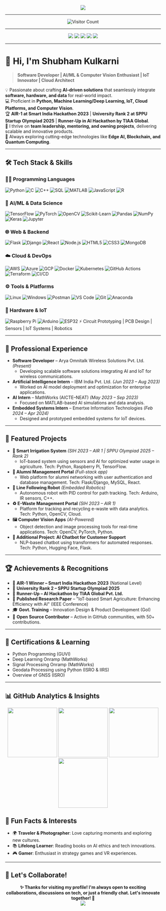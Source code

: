 <!-- Animated Intro -->
<div align="center">
    <img src="https://readme-typing-svg.demolab.com?font=Fira+Code&size=32&pause=1000&color=00BFFF&center=true&vCenter=true&width=900&lines=Hello%2C+I'm+Shubham+Kulkarni!;Software+Developer+%7C+AI%2FML+Enthusiast;Python+%7C+Computer+Vision+%7C+Data+Science;IoT+%7C+Embedded+Systems+%7C+Cloud+Computing;Open+Source+Contributor+%7C+Hackathon+Winner;Innovator+in+Tech+%7C+Problem+Solver"/>
</div>

---

<!-- Visitor Counter -->
<div align="center">
    <img src="https://profile-counter.glitch.me/kulkarnishub377/count.svg" alt="Visitor Count" />
</div>

---

<!-- Quick Contact -->
<div align="center">
    <a href="mailto:kulkarnishub377@gmail.com"><img src="https://img.shields.io/badge/Email-kulkarnishub377%40gmail.com-D14836?style=for-the-badge&logo=gmail&logoColor=white"/></a>
    <a href="tel:+918308003684"><img src="https://img.shields.io/badge/Phone-8308003684-brightgreen?style=for-the-badge&logo=whatsapp&logoColor=white"/></a>
    <a href="https://www.linkedin.com/in/shubhkulk21/"><img src="https://img.shields.io/badge/LinkedIn-Connect-0A66C2?style=for-the-badge&logo=linkedin&logoColor=white"/></a>
    <a href="https://github.com/kulkarnishub377"><img src="https://img.shields.io/badge/GitHub-Profile-181717?style=for-the-badge&logo=github&logoColor=white"/></a>
    <a href="https://kulkarnishub377.github.io/sk/"><img src="https://img.shields.io/badge/Portfolio-Visit-FF69B4?style=for-the-badge&logo=google-chrome&logoColor=white"/></a>
</div>

---

# 👋 Hi, I'm Shubham Kulkarni  

> **Software Developer | AI/ML & Computer Vision Enthusiast | IoT Innovator | Cloud Architect**

💡 Passionate about crafting **AI-driven solutions** that seamlessly integrate **software, hardware, and data** for real-world impact.  
💻 Proficient in **Python, Machine Learning/Deep Learning, IoT, Cloud Platforms, and Computer Vision**.  
🏆 **AIR-1 at Smart India Hackathon 2023** | **University Rank 2 at SPPU Startup Olympiad 2025** | **Runner-Up in AI Hackathon by TIAA Global**.  
🚀 I thrive on **team leadership, mentoring, and owning projects**, delivering scalable and innovative products.  
🌟 Always exploring cutting-edge technologies like **Edge AI, Blockchain, and Quantum Computing**.  

---

## 🛠️ Tech Stack & Skills  

### 👨‍💻 Programming Languages  
![Python](https://img.shields.io/badge/Python-3776AB?style=flat&logo=python&logoColor=white) ![C](https://img.shields.io/badge/C-00599C?style=flat&logo=c&logoColor=white) ![C++](https://img.shields.io/badge/C++-00599C?style=flat&logo=c%2B%2B&logoColor=white) ![SQL](https://img.shields.io/badge/SQL-4479A1?style=flat&logo=postgresql&logoColor=white) ![MATLAB](https://img.shields.io/badge/MATLAB-FF8000?style=flat&logo=mathworks&logoColor=white) ![JavaScript](https://img.shields.io/badge/JavaScript-F7DF1E?style=flat&logo=javascript&logoColor=black) ![R](https://img.shields.io/badge/R-276DC3?style=flat&logo=r&logoColor=white)  

### 🤖 AI/ML & Data Science  
![TensorFlow](https://img.shields.io/badge/TensorFlow-FF6F00?style=flat&logo=tensorflow&logoColor=white) ![PyTorch](https://img.shields.io/badge/PyTorch-EE4C2C?style=flat&logo=pytorch&logoColor=white) ![OpenCV](https://img.shields.io/badge/OpenCV-5C3EE8?style=flat&logo=opencv&logoColor=white) ![Scikit-Learn](https://img.shields.io/badge/Scikit--Learn-F7931E?style=flat&logo=scikit-learn&logoColor=white) ![Pandas](https://img.shields.io/badge/Pandas-150458?style=flat&logo=pandas&logoColor=white) ![NumPy](https://img.shields.io/badge/Numpy-013243?style=flat&logo=numpy&logoColor=white) ![Keras](https://img.shields.io/badge/Keras-D00000?style=flat&logo=keras&logoColor=white) ![Jupyter](https://img.shields.io/badge/Jupyter-F37626?style=flat&logo=jupyter&logoColor=white)  

### 🌐 Web & Backend  
![Flask](https://img.shields.io/badge/Flask-000000?style=flat&logo=flask&logoColor=white) ![Django](https://img.shields.io/badge/Django-092E20?style=flat&logo=django&logoColor=white) ![React](https://img.shields.io/badge/React-61DAFB?style=flat&logo=react&logoColor=black) ![Node.js](https://img.shields.io/badge/Node.js-339933?style=flat&logo=node.js&logoColor=white) ![HTML5](https://img.shields.io/badge/HTML5-E34F26?style=flat&logo=html5&logoColor=white) ![CSS3](https://img.shields.io/badge/CSS3-1572B6?style=flat&logo=css3&logoColor=white) ![MongoDB](https://img.shields.io/badge/MongoDB-47A248?style=flat&logo=mongodb&logoColor=white)  

### ☁️ Cloud & DevOps  
![AWS](https://img.shields.io/badge/AWS-232F3E?style=flat&logo=amazon-aws&logoColor=white) ![Azure](https://img.shields.io/badge/Azure-0078D4?style=flat&logo=microsoft-azure&logoColor=white) ![GCP](https://img.shields.io/badge/GCP-4285F4?style=flat&logo=google-cloud&logoColor=white) ![Docker](https://img.shields.io/badge/Docker-2496ED?style=flat&logo=docker&logoColor=white) ![Kubernetes](https://img.shields.io/badge/Kubernetes-326CE5?style=flat&logo=kubernetes&logoColor=white) ![GitHub Actions](https://img.shields.io/badge/GitHub_Actions-2088FF?style=flat&logo=github-actions&logoColor=white) ![Terraform](https://img.shields.io/badge/Terraform-623CE4?style=flat&logo=terraform&logoColor=white) ![CI/CD](https://img.shields.io/badge/CI%2FCD-Practices-yellow?style=flat)  

### ⚙️ Tools & Platforms  
![Linux](https://img.shields.io/badge/Linux-FCC624?style=flat&logo=linux&logoColor=black) ![Windows](https://img.shields.io/badge/Windows-0078D6?style=flat&logo=windows&logoColor=white) ![Postman](https://img.shields.io/badge/Postman-FF6C37?style=flat&logo=postman&logoColor=white) ![VS Code](https://img.shields.io/badge/VS_Code-007ACC?style=flat&logo=visual-studio-code&logoColor=white) ![Git](https://img.shields.io/badge/Git-F05032?style=flat&logo=git&logoColor=white) ![Anaconda](https://img.shields.io/badge/Anaconda-44A833?style=flat&logo=anaconda&logoColor=white)  

### 🔧 Hardware & IoT  
![Raspberry Pi](https://img.shields.io/badge/Raspberry%20Pi-C51A4A?style=flat&logo=raspberry-pi&logoColor=white) ![Arduino](https://img.shields.io/badge/Arduino-00979D?style=flat&logo=arduino&logoColor=white) ![ESP32](https://img.shields.io/badge/ESP32-000000?style=flat&logo=espressif&logoColor=white) ⚡ Circuit Prototyping | PCB Design | Sensors | IoT Systems | Robotics  

---

## 💼 Professional Experience  

- **Software Developer** – Arya Omnitalk Wireless Solutions Pvt. Ltd. *(Present)*  
    - Developing scalable software solutions integrating AI and IoT for wireless communications.  
- **Artificial Intelligence Intern** – IBM India Pvt. Ltd. *(Jun 2023 – Aug 2023)*  
    - Worked on AI model deployment and optimization for enterprise applications.  
- **AI Intern** – MathWorks (AICTE–NEAT) *(May 2023 – Sep 2023)*  
    - Focused on MATLAB-based AI simulations and data analysis.  
- **Embedded Systems Intern** – Emertxe Information Technologies *(Feb 2024 – Apr 2024)*  
    - Designed and prototyped embedded systems for IoT devices.  

---

## 🚀 Featured Projects  

- **🌱 Smart Irrigation System** *(SIH 2023 – AIR 1 | SPPU Olympiad 2025 – Rank 2)*  
    - IoT-based system using sensors and AI for optimized water usage in agriculture. Tech: Python, Raspberry Pi, TensorFlow.  
- **👥 Alumni Management Portal** *(Full-stack app)*  
    - Web platform for alumni networking with user authentication and database management. Tech: Flask/Django, MySQL, React.  
- **🤖 Line Following Robot** *(Embedded Robotics)*  
    - Autonomous robot with PID control for path tracking. Tech: Arduino, IR sensors, C++.  
- **♻️ E-Waste Management Portal** *(SIH 2023 – AIR 1)*  
    - Platform for tracking and recycling e-waste with data analytics. Tech: Python, OpenCV, Cloud.  
- **🖼️ Computer Vision Apps** *(AI-Powered)*  
    - Object detection and image processing tools for real-time applications. Tech: OpenCV, PyTorch, Python.  
- **🚀 Additional Project: AI Chatbot for Customer Support**  
    - NLP-based chatbot using transformers for automated responses. Tech: Python, Hugging Face, Flask.  

---

## 🏆 Achievements & Recognitions  

- 🥇 **AIR-1 Winner – Smart India Hackathon 2023** (National Level)  
- 🥈 **University Rank 2 – SPPU Startup Olympiad 2025**  
- 🏅 **Runner-Up – AI Hackathon by TIAA Global Pvt. Ltd.**  
- 📄 **Published Research Paper** – "IoT-based Smart Agriculture: Enhancing Efficiency with AI" (IEEE Conference)  
- 🎓 **Govt. Training** – Innovation Design & Product Development (GoI)  
- 🌟 **Open Source Contributor** – Active in GitHub communities, with 50+ contributions.  

---

## 📜 Certifications & Learning  

- Python Programming (GUVI)  
- Deep Learning Onramp (MathWorks)  
- Signal Processing Onramp (MathWorks)  
- Geodata Processing using Python (ISRO & IIRS)  
- Overview of GNSS (ISRO)  

---

## 📊 GitHub Analytics & Insights  

<div align="center">
    <img src="https://github-readme-stats.vercel.app/api?username=kulkarnishub377&show_icons=true&theme=tokyonight&include_all_commits=true&count_private=true" height="160"/>
    <img src="https://github-readme-streak-stats.herokuapp.com?user=kulkarnishub377&theme=tokyonight&hide_border=false" height="160"/>
    <img src="https://github-profile-summary-cards.vercel.app/api/cards/profile-details?username=kulkarnishub377&theme=tokyonight" height="160"/>
    <img src="https://github-readme-stats.vercel.app/api/top-langs/?username=kulkarnishub377&layout=compact&theme=tokyonight" height="160"/>
</div>


## 🎯 Fun Facts & Interests  

- 🌍 **Traveler & Photographer**: Love capturing moments and exploring new cultures.  
- 📚 **Lifelong Learner**: Reading books on AI ethics and tech innovations.  
- 🎮 **Gamer**: Enthusiast in strategy games and VR experiences.  

---

## 🤝 Let's Collaborate!  

<div align="center">
    <b>✨ Thanks for visiting my profile! I'm always open to exciting collaborations, discussions on tech, or just a friendly chat. Let's innovate together! 🚀</b>  
    <br>  
    <a href="https://github.com/kulkarnishub377/kulkarnishub377/issues/new?template=collaboration.md"><img src="https://img.shields.io/badge/Collaborate-Let's%20Build-FF6B6B?style=for-the-badge&logo=github&logoColor=white"/></a>  
</div>
